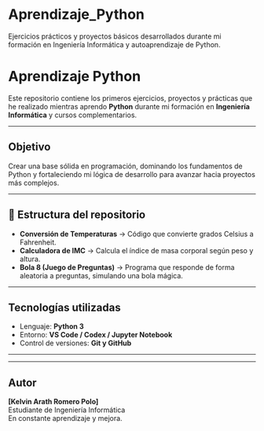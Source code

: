 # Aprendizaje_Python
Ejercicios prácticos y proyectos básicos desarrollados durante mi formación en Ingeniería Informática y autoaprendizaje de Python.
# Aprendizaje Python

Este repositorio contiene los primeros ejercicios, proyectos y prácticas que he realizado mientras aprendo **Python** durante mi formación en **Ingeniería Informática** y cursos complementarios.

---

## Objetivo
Crear una base sólida en programación, dominando los fundamentos de Python y fortaleciendo mi lógica de desarrollo para avanzar hacia proyectos más complejos.

---

## 📂 Estructura del repositorio

- **Conversión de Temperaturas** → Código que convierte grados Celsius a Fahrenheit.
- **Calculadora de IMC** → Calcula el índice de masa corporal según peso y altura.
- **Bola 8 (Juego de Preguntas)** → Programa que responde de forma aleatoria a preguntas, simulando una bola mágica.
  

---

## Tecnologías utilizadas
- Lenguaje: **Python 3**
- Entorno: **VS Code / Codex / Jupyter Notebook**
- Control de versiones: **Git y GitHub**

---
---

## Autor
**[Kelvin Arath Romero Polo]**  
Estudiante de Ingeniería Informática  
En constante aprendizaje y mejora.
